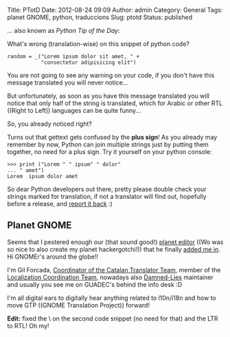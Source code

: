 Title: PTotD
Date: 2012-08-24 09:09
Author: admin
Category: General
Tags: planet GNOME, python, traduccions
Slug: ptotd
Status: published

... also known as *Python Tip of the Day*:

What's wrong (translation-wise) on this snippet of python code?

    random = _("Lorem ipsum dolor sit amet, " +
               "consectetur adipisicing elit")

You are not going to see any warning on your code, if you don't have this message translated you will never notice...

But unfortunately, as soon as you have this message translated you will notice that only half of the string is translated, which for Arabic or other RTL ((Right to Left)) languages can be quite funny...

So, you already noticed right?

Turns out that gettext gets confused by the **plus sign**! As you already may remember by now, Python can join multiple strings just by putting them together, no need for a plus sign. Try it yourself on your python console:

    >>> print ("Lorem " " ipsum" " dolor"
    ... " amet")
    Lorem  ipsum dolor amet

So dear Python developers out there, pretty please double check your strings marked for translation, if not a translator will find out, hopefully before a release, and [report it back](https://bugzilla.gnome.org/show_bug.cgi?id=682275 "PiTiVi had that bug :)") :)

## Planet GNOME

Seems that I pestered enough our (that sound good!) [planet editor](http://aruiz.typepad.com/ "Alberto Ruiz's blog") ((Wo was so nice to also create my planet hackergotchi!)) that he finally [added me in](https://bugzilla.gnome.org/show_bug.cgi?id=656963 "Bug requesting me being added to p.g.o"). Hi GNOMEr's around the globe!!

I'm Gil Forcada, [Coordinator of the Catalan Translator Team](http://l10n.gnome.org/languages/ca "GNOME Catalan Translation team page "), member of the [Localization Coordination Team](https://live.gnome.org/TranslationProject/CoordinationTeam "Wiki page with the list of Translation Coordination Team members"), nowadays also [Damned-Lies](http://l10n.gnome.org "Translation statistics website for GNOME") maintainer and usually you see me on GUADEC's behind the info desk :D

I'm all digital ears to digitally hear anything related to l10n/i18n and how to move GTP ((GNOME Translation Project)) forward!

**Edit:** fixed the \\ on the second code snippet (no need for that) and the LTR to RTL! Oh my!
